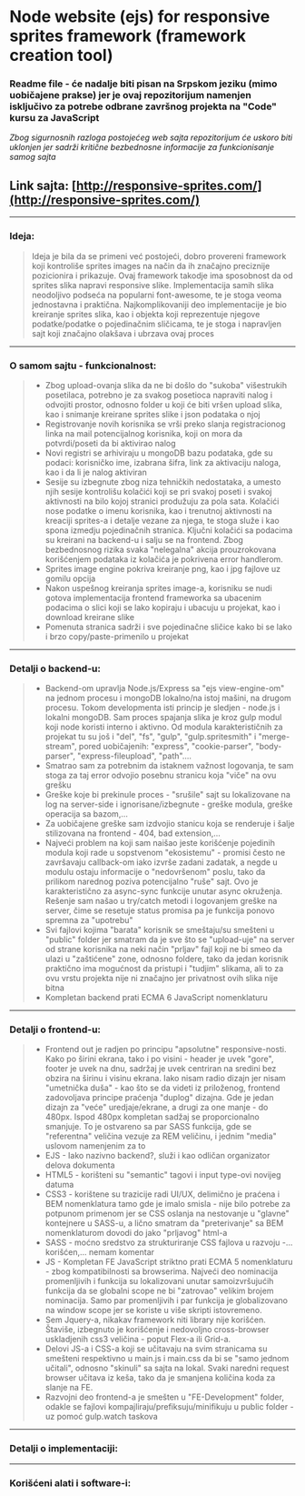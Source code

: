 # Node website (ejs) for responsive sprites framework (framework creation tool)


### Readme file - će nadalje biti pisan na Srpskom jeziku (mimo uobičajene prakse) jer je ovaj repozitorijum namenjen isključivo za potrebe odbrane završnog projekta na "Code" kursu za JavaScript
*Zbog sigurnosnih razloga postojećeg web sajta repozitorijum će uskoro biti uklonjen jer sadrži kritične bezbednosne informacije za funkcionisanje samog sajta*


## Link sajta: [http://responsive-sprites.com/](http://responsive-sprites.com/)

----------


### Ideja:

 > Ideja je bila da se primeni već postojeći, dobro provereni framework koji kontroliše sprites images na način da ih značajno preciznije pozicionira i prikazuje. Ovaj framework takodje ima sposobnost da od sprites slika napravi responsive slike. Implementacija samih slika neodoljivo podseća na popularni font-awesome, te je stoga veoma jednostavna i praktična. Najkomplikovaniji deo implementacije je bio kreiranje sprites slika, kao i objekta koji reprezentuje njegove podatke/podatke o pojedinačnim sličicama, te je stoga i napravljen sajt koji značajno olakšava i ubrzava ovaj proces
 ----------


### O samom sajtu - funkcionalnost:

 >  - Zbog upload-ovanja slika da ne bi došlo do "sukoba" višestrukih posetilaca, potrebno je za svakog posetioca napraviti nalog i odvojiti prostor, odnosno folder u koji će biti vršen upload slika, kao i snimanje kreirane sprites slike i json podataka o njoj
 >  - Registrovanje novih korisnika se vrši preko slanja registracionog linka na mail potencijalnog korisnika, koji on mora da potvrdi/poseti da bi aktivirao nalog
 >  - Novi registri se arhiviraju u mongoDB bazu podataka, gde su podaci: korisničko ime, izabrana šifra, link za aktivaciju naloga, kao i da li je nalog aktiviran
 >  - Sesije su izbegnute zbog niza tehničkih nedostataka, a umesto njih sesije kontrolišu kolačići koji se pri svakoj poseti i svakoj aktivnosti na bilo kojoj stranici produžuju za pola sata. Kolačići nose podatke o imenu korisnika, kao i trenutnoj aktivnosti na kreaciji sprites-a i detalje vezane za njega, te stoga služe i kao spona izmedju pojedinačnih stranica. Ključni kolačići sa podacima su kreirani na backend-u i salju se na frontend. Zbog bezbednosnog rizika svaka "nelegalna" akcija prouzrokovana korišćenjem podataka iz kolačića je pokrivena error handlerom.
 >  - Sprites image engine pokriva kreiranje png, kao i jpg fajlove uz gomilu opcija
 >  - Nakon uspešnog kreiranja sprites image-a, korisniku se nudi gotova implementacija frontend frameworka sa ubacenim podacima o slici koji se lako kopiraju i ubacuju u projekat, kao i download kreirane slike
 >  - Pomenuta stranica sadrži i sve pojedinačne sličice kako bi se lako i brzo copy/paste-primenilo u projekat
 ----------


### Detalji o backend-u:

 >  - Backend-om upravlja Node.js/Express sa "ejs view-engine-om" na jednom procesu i mongoDB lokalno/na istoj mašini, na drugom procesu. Tokom developmenta isti princip je sledjen - node.js i lokalni mongoDB. Sam proces spajanja slika je kroz gulp modul koji node koristi interno i aktivno. Od modula karakterističnih za projekat tu su još i "del", "fs", "gulp", "gulp.spritesmith" i "merge-stream", pored uobičajenih: "express", "cookie-parser", "body-parser", "express-fileupload", "path"....
 >  - Smatrao sam za potrebnim da istaknem važnost logovanja, te sam stoga za taj error odvojio posebnu stranicu koja "viče" na ovu grešku
 >  - Greške koje bi prekinule proces - "srušile" sajt su lokalizovane na log na server-side i ignorisane/izbegnute - greške modula, greške operacija sa bazom,...
 >  - Za uobičajene greške sam izdvojio stanicu koja se renderuje i šalje stilizovana na frontend - 404, bad extension,...
 >  - Najveći problem na koji sam naišao jeste korišćenje pojedinih modula koji rade u sopstvenom "ekosistemu" - promisi često ne završavaju callback-om iako izvrše zadani zadatak, a negde u modulu ostaju informacije o "nedovršenom" poslu, tako da prilikom narednog poziva potencijalno "ruše" sajt. Ovo je karakteristično za async-sync funkcije unutar async okruženja. Rešenje sam našao u try/catch metodi i logovanjem greške na server, čime se resetuje status promisa pa je funkcija ponovo spremna za "upotrebu"
 >  - Svi fajlovi kojima "barata" korisnik se smeštaju/su smešteni u "public" folder jer smatram da je sve što se "upload-uje" na server od strane korisnika na neki način "prljav" fajl koji ne bi smeo da ulazi u "zaštićene" zone, odnosno foldere, tako da jedan korisnik praktično ima mogućnost da pristupi i "tudjim" slikama, ali to za ovu vrstu projekta nije ni značajno jer privatnost ovih slika nije bitna
 >  - Kompletan backend prati ECMA 6 JavaScript nomenklaturu
 ----------


### Detalji o frontend-u:

 >  - Frontend out je radjen po principu "apsolutne" responsive-nosti. Kako po širini ekrana, tako i po visini - header je uvek "gore", footer je uvek na dnu, sadržaj je uvek centriran na sredini bez obzira na širinu i visinu ekrana. Iako nisam radio dizajn jer nisam "umetnička duša" - kao što se da videti iz priloženog, frontend zadovoljava principe praćenja "duplog" dizajna. Gde je jedan dizajn za "veće" uredjaje/ekrane, a drugi za one manje - do 480px. Ispod 480px kompletan sadžaj se proporcionalno smanjuje. To je ostvareno sa par SASS funkcija, gde se "referentna" veličina vezuje za REM veličinu, i jednim "media" uslovom namenjenim za to
 >  - EJS - Iako nazivno backend?, služi i kao odličan organizator delova dokumenta
 >  - HTML5 - korišteni su "semantic" tagovi i input type-ovi novijeg datuma
 >  - CSS3 - korištene su trazicije radi UI/UX, delimično je praćena i BEM nomenklatura tamo gde je imalo smisla - nije bilo potrebe za potpunom primenom jer se CSS oslanja na nestovanje u "glavne" kontejnere u SASS-u, a lično smatram da "preterivanje" sa BEM nomenklaturom dovodi do jako "prljavog" html-a
 >  - SASS - moćno sredstvo za strukturiranje CSS fajlova u razvoju -... korišćen,... nemam komentar
 >  - JS - Kompletan FE JavaScript striktno prati ECMA 5 nomenklaturu - zbog kompatibilnosti sa browserima. Najveći deo nominacija promenljivih i funkcija su lokalizovani unutar samoizvršujućih funkcija da se globalni scope ne bi "zatrovao" velikim brojem nominacija. Samo par promenljivih i par funkcija je globalizovano na window scope jer se koriste u više skripti istovremeno.
 >  - Sem Jquery-a, nikakav framework niti library nije korišćen. Štaviše, izbegnuto je korišćenje i nedovoljno cross-browser uskladjenih css3 veličina - poput Flex-a ili Grid-a.
 >  - Delovi JS-a i CSS-a koji se učitavaju na svim stranicama su smešteni respektivno u main.js i main.css da bi se "samo jednom učitali", odnosno "skinuli" sa sajta na lokal. Svaki naredni request browser učitava iz keša, tako da je smanjena količina koda za slanje na FE.
 >  - Razvojni deo frontend-a je smešten u "FE-Development" folder, odakle se fajlovi kompajliraju/prefiksuju/minifikuju u public folder - uz pomoć gulp.watch taskova
 ----------


### Detalji o implementaciji:

 >
 ----------


### Korišćeni alati i software-i:

 >



